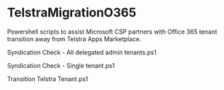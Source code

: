 # TelstraMigrationO365
Powershell scripts to assist Microsoft CSP partners with Office 365 tenant transition away from Telstra Apps Marketplace.

Syndication Check - All delegated admin tenants.ps1	

Syndication Check - Single tenant.ps1

Transition Telstra Tenant.ps1

